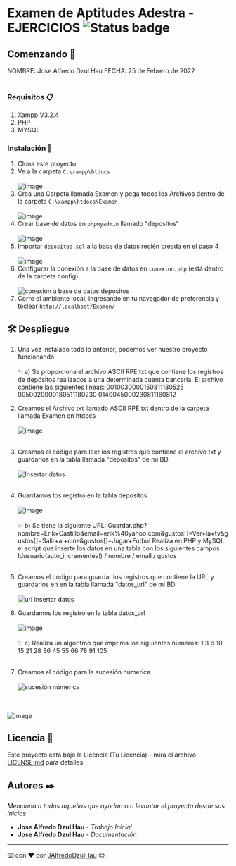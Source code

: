 # Examen de Aptitudes Adestra - EJERCICIOS  ![Status badge](https://img.shields.io/badge/status-%20terminado-green) 

## Comenzando 🚀
NOMBRE: Jose Alfredo Dzul Hau
FECHA: 25 de Febrero de 2022
<BR></BR>
### Requisitos 📋
1. Xampp V3.2.4
2. PHP
3. MYSQL

### Instalación 🔧
1. Clona este proyecto.
2. Ve a la carpeta
`C:\xampp\htdocs`
<BR></BR>
![image](https://user-images.githubusercontent.com/70233261/156190734-e93a6838-a48b-4dd7-9144-c3fff5c2debb.png)
3. Crea una Carpeta llamada Examen y pega todos los Archivos dentro de la carpeta
`C:\xampp\htdocs\Examen`
<BR></BR>
![image](https://user-images.githubusercontent.com/70233261/156190849-5b780257-edf6-48db-93af-cc9dc2d0c3a7.png)
4. Crear base de datos en ``phpmyadmin`` llamado "depositos"
<BR></BR>
![image](https://user-images.githubusercontent.com/70233261/156191665-d70010af-dbaf-4b60-9efd-91d6ef8f8f0a.png)
6. Importar ``depositos.sql`` a la base de datos recién creada en el paso 4
<BR></BR>
![image](https://user-images.githubusercontent.com/70233261/156191840-1dd7c4a8-d361-4cd9-ad5d-f81b0bb128af.png)
9. Configurar la conexión a la base de datos en `conexion.php` (está dentro de la carpeta config)
<BR></BR>
![conexion a base de datos depositos](https://user-images.githubusercontent.com/70233261/156192133-642bbb10-4990-40de-b844-75882483bcac.png)
10. Corre el ambiente local, ingresando en tu navegador de preferencia y teclear
`http://localhost/Examen/`
## 🛠 Despliegue
1. Una vez instalado todo lo anterior, podemos ver nuestro proyecto funcionando
<BR></BR>
✨ a) Se proporciona el archivo ASCII RPE.txt que contiene los registros de depósitos realizados a una determinada cuenta bancaria. El archivo contiene las siguientes líneas:
0010030000150311130525
0050020000180511180230
0140045000230811160812
2. Creamos el Archivo txt llamado ASCII RPE.txt dentro de la carpeta llamada Examen en htdocs
<BR></BR>
![image](https://user-images.githubusercontent.com/70233261/156192822-cd0afe10-250e-4dfe-b9d0-56c12cc51eba.png)
<BR></BR>
2. Creamos el código para leer los registros que contiene el archivo txt y guardarlos en la tabla llamada "depositos" de mi BD.
<BR></BR>
![Insertar datos](https://user-images.githubusercontent.com/70233261/156193341-2c0ca946-15a5-4092-b8b6-2e2dea34562e.png)
<BR></BR>
3. Guardamos los registro en la tabla depositos
<BR></BR>
![image](https://user-images.githubusercontent.com/70233261/156193621-d6ffbdd0-9129-4c7e-8ab1-6f77ababe9ac.png)
<BR></BR>
✨ b) Se tiene la siguiente URL:
Guardar.php?nombre=Erik+Castillo&email=erik%40yahoo.com&gustos[]=Ver+la+tv&gustos[]=Salir+al+cine&gustos[]=Jugar+Futbol
Realiza en PHP y MySQL el script que inserte los datos en una tabla con los siguientes campos
Idusuario(auto_incrementeal) / nombre / email / gustos
<BR></BR>
1. Creamos el código para guardar los registros que contiene la URL y guardarlos en en la tabla llamada "datos_url" de mi BD.
<BR></BR>
![url insertar datos](https://user-images.githubusercontent.com/70233261/156194031-0e93107c-7150-418d-9cff-3e1c1a7c43f4.png)

2. Guardamos los registro en la tabla datos_url
<BR></BR>
![image](https://user-images.githubusercontent.com/70233261/156194131-4685a976-9d3e-48ff-b7b5-0c8b3484761d.png)
<BR></BR>
✨ c) Realiza un algoritmo que imprima los siguientes números:
1 3 6 10 15 21 28 36 45 55 66 78 91 105
<BR></BR>
1. Creamos el código para la sucesión númerica
<BR></BR>
![sucesión númerica](https://user-images.githubusercontent.com/70233261/156417412-8a287f74-4bc7-4f52-b6ad-9ceb4201e625.png)

<BR></BR>
![image](https://user-images.githubusercontent.com/70233261/156417488-5b21d5d4-41af-4e77-b1f9-563354319cd2.png)


## Licencia 📄

Este proyecto está bajo la Licencia (Tu Licencia) - mira el archivo [LICENSE.md](LICENSE.md) para detalles

## Autores ✒️

_Menciona a todos aquellos que ayudaron a levantar el proyecto desde sus inicios_

* **Jose Alfredo Dzul Hau** - *Trabajo Inicial*
* **Jose Alfredo Dzul Hau** - *Documentación*
---
⌨️ con ❤️ por [JAlfredoDzulHau](https://github.com/JAlfredoDzulHau) 😊

